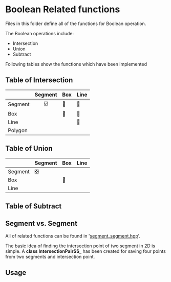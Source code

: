 # Boolean Related functions 

Files in this folder define all of the functions for Boolean operation.

The Boolean operations include:

- Intersection
- Union
- Subtract

Following tables show the functions which have been implemented

## Table of Intersection
|          |        Segment          |  Box         | Line         |
|----------|:-----------------------:|--------------|--------------|
| Segment  | :ballot_box_with_check: |:construction:|:construction:|
| Box      |                         |:construction:|:construction:|
| Line     |                         |              |:construction:|
| Polygon  |                         |              |              |

## Table of Union
|          |             Segment          |  Box         | Line     |
|----------|------------------------------|--------------|----------|
| Segment  |:negative_squared_cross_mark: |              |          |
| Box      |                              |:construction:|          |
| Line     |                              |              |          |

## Table of Subtract

## Segment vs. Segment

All of related functions can be found in '[segment_segment.hpp](segment_segment.hpp)'. 

The basic idea of finding the intersection point of two segment in 2D is simple. A **class IntersectionPairSS_** has been created for saving four points from two segments and intersection point.



## Usage
